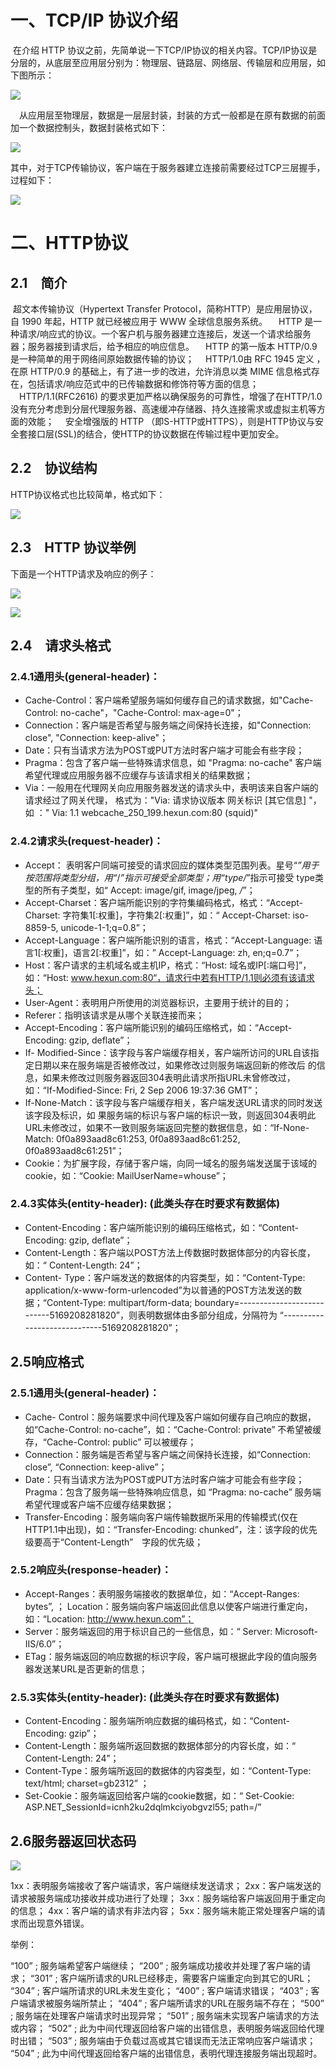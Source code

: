 # 一、TCP/IP 协议介绍

​	在介绍 HTTP 协议之前，先简单说一下TCP/IP协议的相关内容。TCP/IP协议是分层的，从底层至应用层分别为：物理层、链路层、网络层、传输层和应用层，如下图所示：

![](img/o-1.jpg)

　从应用层至物理层，数据是一层层封装，封装的方式一般都是在原有数据的前面加一个数据控制头，数据封装格式如下：

 ![](img/o-2.jpg)

​         其中，对于TCP传输协议，客户端在于服务器建立连接前需要经过TCP三层握手，过程如下：  

![](img/o-3.jpg)

# 二、HTTP协议

## 2.1　简介

​	超文本传输协议（Hypertext Transfer Protocol，简称HTTP）是应用层协议，自 1990 年起，HTTP 就已经被应用于 WWW 全球信息服务系统。
 　HTTP 是一种请求/响应式的协议。一个客户机与服务器建立连接后，发送一个请求给服务器；服务器接到请求后，给予相应的响应信息。
 　HTTP 的第一版本 HTTP/0.9是一种简单的用于网络间原始数据传输的协议；
 　HTTP/1.0由 RFC 1945 定义 ，在原 HTTP/0.9 的基础上，有了进一步的改进，允许消息以类 MIME 信息格式存　在，包括请求/响应范式中的已传输数据和修饰符等方面的信息；
 　HTTP/1.1(RFC2616) 的要求更加严格以确保服务的可靠性，增强了在HTTP/1.0 没有充分考虑到分层代理服务器、高速缓冲存储器、持久连接需求或虚拟主机等方面的效能；
 　安全增强版的 HTTP （即S-HTTP或HTTPS），则是HTTP协议与安全套接口层(SSL)的结合，使HTTP的协议数据在传输过程中更加安全。

## 2.2　协议结构

HTTP协议格式也比较简单，格式如下：

 ![](img/o-4.jpg)

## 2.3　HTTP 协议举例

下面是一个HTTP请求及响应的例子：

![](img/o-5.jpg)

![](img/o-6.png)

## 2.4　请求头格式

### 2.4.1通用头(general-header)：

- Cache-Control：客户端希望服务端如何缓存自己的请求数据，如"Cache-Control: no-cache"，"Cache-Control: max-age=0"；
- Connection：客户端是否希望与服务端之间保持长连接，如"Connection: close", "Connection: keep-alive"；
- Date：只有当请求方法为POST或PUT方法时客户端才可能会有些字段；
- Pragma：包含了客户端一些特殊请求信息，如 "Pragma: no-cache" 客户端希望代理或应用服务器不应缓存与该请求相关的结果数据；
- Via：一般用在代理网关向应用服务器发送的请求头中，表明该来自客户端的请求经过了网关代理，
       格式为："Via: 请求协议版本  网关标识   [其它信息] "，
       如 ：" Via: 1.1  webcache_250_199.hexun.com:80 (squid)"

### 2.4.2请求头(request-header)：

- Accept： 表明客户同端可接受的请求回应的媒体类型范围列表。星号“*”用于按范围将类型分组，用“*/*”指示可接受全部类型；用“type/*”指示可接受 type类型的所有子类型，如“ Accept: image/gif, image/jpeg, */*”；
- Accept-Charset：客户端所能识别的字符集编码格式，格式：“Accept-Charset: 字符集1[:权重]，字符集2[:权重]”，如：“ Accept-Charset: iso-8859-5, unicode-1-1;q=0.8”；
- Accept-Language：客户端所能识别的语言，格式：“Accept-Language: 语言1[:权重]，语言2[:权重]”，如：” Accept-Language: zh, en;q=0.7”；
- Host：客户请求的主机域名或主机IP，格式：“Host: 域名或IP[:端口号]”，如：“Host: www.hexun.com:80“，请求行中若有HTTP/1.1则必须有该请求头；
- User-Agent：表明用户所使用的浏览器标识，主要用于统计的目的；
- Referer：指明该请求是从哪个关联连接而来；
- Accept-Encoding：客户端所能识别的编码压缩格式，如：“Accept-Encoding: gzip, deflate”；
- If- Modified-Since：该字段与客户端缓存相关，客户端所访问的URL自该指定日期以来在服务端是否被修改过，如果修改过则服务端返回新的修改后 的信息，如果未修改过则服务器返回304表明此请求所指URL未曾修改过，如：“If-Modified-Since: Fri, 2 Sep 2006 19:37:36 GMT”；
- If-None-Match：该字段与客户端缓存相关，客户端发送URL请求的同时发送该字段及标识，如 果服务端的标识与客户端的标识一致，则返回304表明此URL未修改过，如果不一致则服务端返回完整的数据信息，如：“If-None-Match: 0f0a893aad8c61:253, 0f0a893aad8c61:252, 0f0a893aad8c61:251”；
- Cookie：为扩展字段，存储于客户端，向同一域名的服务端发送属于该域的cookie，如：“Cookie: MailUserName=whouse”；

### 2.4.3实体头(entity-header): (此类头存在时要求有数据体)

- Content-Encoding：客户端所能识别的编码压缩格式，如：“Content-Encoding: gzip, deflate”；
-  Content-Length：客户端以POST方法上传数据时数据体部分的内容长度，如：“ Content-Length: 24”；
-  Content- Type：客户端发送的数据体的内容类型，如：“Content-Type: application/x-www-form-urlencoded”为以普通的POST方法发送的数据；“Content-Type: multipart/form-data; boundary=---------------------------5169208281820”，则表明数据体由多部分组成，分隔符为 “-----------------------------5169208281820”；

## 2.5响应格式

### 2.5.1通用头(general-header)：

- Cache- Control：服务端要求中间代理及客户端如何缓存自己响应的数据，如“Cache-Control: no-cache”，如：“Cache-Control: private” 不希望被缓存，“Cache-Control: public” 可以被缓存；
-  Connection：服务端是否希望与客户端之间保持长连接，如“Connection: close”, “Connection: keep-alive”；
-  Date：只有当请求方法为POST或PUT方法时客户端才可能会有些字段；
   Pragma：包含了服务端一些特殊响应信息，如 “Pragma: no-cache” 服务端希望代理或客户端不应缓存结果数据；
- Transfer-Encoding：服务端向客户端传输数据所采用的传输模式(仅在HTTP1.1中出现)，如：“Transfer-Encoding: chunked”，注：该字段的优先级要高于“Content-Length”　字段的优先级；

### 2.5.2响应头(response-header)：

- Accept-Ranges：表明服务端接收的数据单位，如：“Accept-Ranges: bytes”, ；
   Location：服务端向客户端返回此信息以使客户端进行重定向，如：“Location: http://www.hexun.com”；
-  Server：服务端返回的用于标识自己的一些信息，如：“ Server: Microsoft-IIS/6.0”；
-  ETag：服务端返回的响应数据的标识字段，客户端可根据此字段的值向服务器发送某URL是否更新的信息；

### 2.5.3实体头(entity-header): (此类头存在时要求有数据体)

- Content-Encoding：服务端所响应数据的编码格式，如：“Content-Encoding: gzip”；
-  Content-Length：服务端所返回数据的数据体部分的内容长度，如：“ Content-Length: 24”；
-  Content-Type：服务端所返回的数据体的内容类型，如：“Content-Type: text/html; charset=gb2312” ；
-  Set-Cookie：服务端返回给客户端的cookie数据，如：“ Set-Cookie: ASP.NET_SessionId=icnh2ku2dqlmkciyobgvzl55; path=/”

## 2.6服务器返回状态码

![](img/o-7.png)

1xx：表明服务端接收了客户端请求，客户端继续发送请求；
 2xx：客户端发送的请求被服务端成功接收并成功进行了处理；
 3xx：服务端给客户端返回用于重定向的信息；
 4xx：客户端的请求有非法内容；
 5xx：服务端未能正常处理客户端的请求而出现意外错误。

 

举例：

“100” ; 服务端希望客户端继续；
 “200” ; 服务端成功接收并处理了客户端的请求；
 “301” ; 客户端所请求的URL已经移走，需要客户端重定向到其它的URL；
 “304” ; 客户端所请求的URL未发生变化；
 “400” ; 客户端请求错误；
 “403” ; 客户端请求被服务端所禁止；
 “404” ; 客户端所请求的URL在服务端不存在；
 “500” ; 服务端在处理客户端请求时出现异常；
 “501” ; 服务端未实现客户端请求的方法或内容；
 “502” ; 此为中间代理返回给客户端的出错信息，表明服务端返回给代理时出错；
 “503” ; 服务端由于负载过高或其它错误而无法正常响应客户端请求；
 “504” ; 此为中间代理返回给客户端的出错信息，表明代理连接服务端出现超时。
